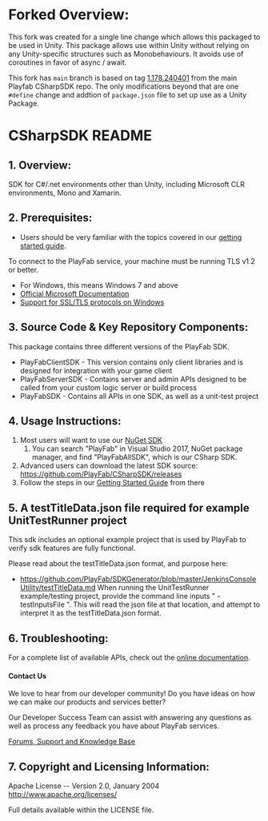 # Forked Overview:
This fork was created for a single line change which allows this packaged to be used in Unity. 
This package allows use within Unity without relying on any Unity-specific structures such as Monobehaviours.
It avoids use of coroutines in favor of async / await. 

This fork has `main` branch is based on tag [1.178.240401](https://github.com/PlayFab/CSharpSDK/tree/1.178.240401) from the main Playfab CSharpSDK repo. The only modifications beyond that are one `#define` change and addtion of `package.json` file to set up use as a Unity Package.

# CSharpSDK README

## 1. Overview:

SDK for C#/.net environments other than Unity, including Microsoft CLR environments, Mono and Xamarin.


## 2. Prerequisites:

* Users should be very familiar with the topics covered in our [getting started guide](https://api.playfab.com/docs/general-getting-started).

To connect to the PlayFab service, your machine must be running TLS v1.2 or better.
* For Windows, this means Windows 7 and above
* [Official Microsoft Documentation](https://msdn.microsoft.com/en-us/library/windows/desktop/aa380516%28v=vs.85%29.aspx)
* [Support for SSL/TLS protocols on Windows](http://blogs.msdn.com/b/kaushal/archive/2011/10/02/support-for-ssl-tls-protocols-on-windows.aspx)

## 3. Source Code & Key Repository Components:

This package contains three different versions of the PlayFab SDK.

* PlayFabClientSDK - This version contains only client libraries and is designed for integration with your game client
* PlayFabServerSDK - Contains server and admin APIs designed to be called from your custom logic server or build process
* PlayFabSDK - Contains all APIs in one SDK, as well as a unit-test project


## 4. Usage Instructions:

1. Most users will want to use our [NuGet SDK](https://www.nuget.org/packages/PlayFabAllSDK/)
    1. You can search "PlayFab" in Visual Studio 2017, NuGet package manager, and find "PlayFabAllSDK", which is our CSharp SDK.
1. Advanced users can download the latest SDK source: https://github.com/PlayFab/CSharpSDK/releases
1. Follow the steps in our [Getting Started Guide](https://api.playfab.com/docs/getting-started/csharp-getting-started) from there


## 5. A testTitleData.json file required for example UnitTestRunner project

This sdk includes an optional example project that is used by PlayFab to verify sdk features are fully functional.

Please read about the testTitleData.json format, and purpose here:
* https://github.com/PlayFab/SDKGenerator/blob/master/JenkinsConsoleUtility/testTitleData.md
When running the UnitTestRunner example/testing project, provide the command line inputs " -testInputsFile <file-path>".  This will read the json file at that location, and attempt to interpret it as the testTitleData.json format.


## 6. Troubleshooting:

For a complete list of available APIs, check out the [online documentation](http://api.playfab.com/Documentation/).

#### Contact Us
We love to hear from our developer community!
Do you have ideas on how we can make our products and services better?

Our Developer Success Team can assist with answering any questions as well as process any feedback you have about PlayFab services.

[Forums, Support and Knowledge Base](https://community.playfab.com/index.html)


## 7. Copyright and Licensing Information:

  Apache License --
  Version 2.0, January 2004
  http://www.apache.org/licenses/

  Full details available within the LICENSE file.


